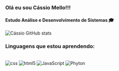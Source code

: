 ### Olá eu sou Cássio Mello!!!

#### Estudo Análise e Desenvolvimento de Sistemas 🎓

![Cássio GitHub stats](https://github-readme-stats.vercel.app/api?username=Cassio-Mello&show_icons=true&theme=dracula)

### Linguagens que estou aprendendo:
<div style="display: inline_block"><br/>
    <img align="center" aLt="css" src="https://img.shields.io/badge/CSS3-1572B6?style=for-the-badge&logo=css3&logoColor=white"/>
      <img align="center" aLt="html5" src="https://img.shields.io/badge/HTML5-E34F26?style=for-the-badge&logo=html5&logoColor=white"/>
      <img align="center" aLt="JavaScript" src="https://img.shields.io/badge/JavaScript-F7DF1E?style=for-the-badge&logo=javascript&logoColor=black"/>
      <img align="center" aLt="Phyton" src="https://img.shields.io/badge/Python-14354C?style=for-the-badge&logo=python&logoColor=white"/>
</div>
